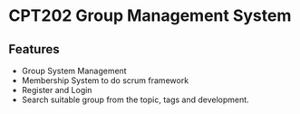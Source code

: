 # CPT202 Group Management System

## Features

- Group System Management
- Membership System to do scrum framework
- Register and Login
- Search suitable group from the topic, tags and development.

